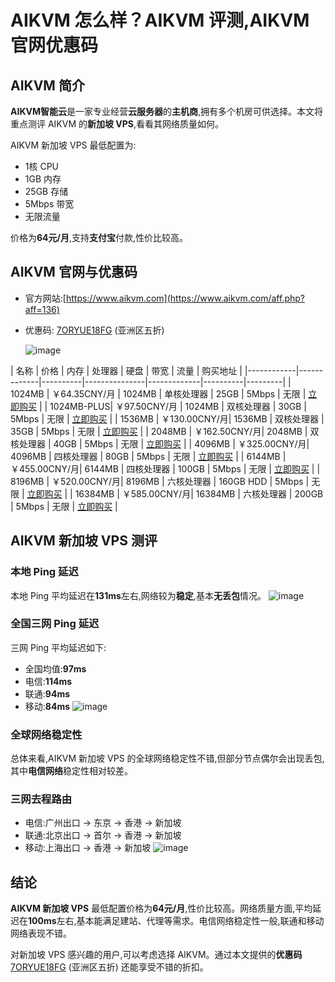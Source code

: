 # AIKVM 怎么样？AIKVM 评测,AIKVM 官网优惠码

## AIKVM 简介

**AIKVM智能云**是一家专业经营**云服务器**的**主机商**,拥有多个机房可供选择。本文将重点测评 AIKVM 的**新加坡 VPS**,看看其网络质量如何。

AIKVM 新加坡 VPS 最低配置为:

- 1核 CPU
- 1GB 内存 
- 25GB 存储
- 5Mbps 带宽
- 无限流量

价格为**64元/月**,支持**支付宝**付款,性价比较高。

## AIKVM 官网与优惠码

- 官方网站:[https://www.aikvm.com](https://www.aikvm.com/aff.php?aff=136)
- 优惠码: [7ORYUE18FG](https://www.aikvm.com/aff.php?aff=136) (亚洲区五折)

  ![image](https://github.com/ctlttent/AIKVM/assets/157688393/63fac3cc-fae5-494c-8f9e-c74760994c89)



| 名称       | 价格        | 内存     | 处理器        | 硬盘        | 带宽     | 流量    | 购买地址     | 
|------------|-------------|----------|---------------|-------------|----------|---------|
| 1024MB     | ￥64.35CNY/月 | 1024MB   | 单核处理器     | 25GB        | 5Mbps    | 无限     | [立即购买](https://www.aikvm.com/aff.php?aff=136)     |
| 1024MB-PLUS| ￥97.50CNY/月 | 1024MB   | 双核处理器     | 30GB        | 5Mbps    | 无限     | [立即购买](https://www.aikvm.com/aff.php?aff=136)     |
| 1536MB     | ￥130.00CNY/月| 1536MB   | 双核处理器     | 35GB        | 5Mbps    | 无限     | [立即购买](https://www.aikvm.com/aff.php?aff=136)     |
| 2048MB     | ￥162.50CNY/月| 2048MB   | 双核处理器     | 40GB        | 5Mbps    | 无限     | [立即购买](https://www.aikvm.com/aff.php?aff=136)     |
| 4096MB     | ￥325.00CNY/月| 4096MB   | 四核处理器     | 80GB        | 5Mbps    | 无限     | [立即购买](https://www.aikvm.com/aff.php?aff=136)     |
| 6144MB     | ￥455.00CNY/月| 6144MB   | 四核处理器     | 100GB       | 5Mbps    | 无限     | [立即购买](https://www.aikvm.com/aff.php?aff=136)     |
| 8196MB     | ￥520.00CNY/月| 8196MB   | 六核处理器     | 160GB HDD   | 5Mbps    | 无限     | [立即购买](https://www.aikvm.com/aff.php?aff=136)     |
| 16384MB    | ￥585.00CNY/月| 16384MB  | 六核处理器     | 200GB       | 5Mbps    | 无限     | [立即购买](https://www.aikvm.com/aff.php?aff=136)     |



## AIKVM 新加坡 VPS 测评

### 本地 Ping 延迟

本地 Ping 平均延迟在**131ms**左右,网络较为**稳定**,基本**无丢包**情况。
![image](https://github.com/ctlttent/AIKVM/assets/157688393/0288fe81-8873-41e6-988c-45ac4ac0e73a)

### 全国三网 Ping 延迟

三网 Ping 平均延迟如下:

- 全国均值:**97ms**
- 电信:**114ms** 
- 联通:**94ms**
- 移动:**84ms**
![image](https://github.com/ctlttent/AIKVM/assets/157688393/540ffabb-0a23-48a0-9d69-b1771249c0e5)

### 全球网络稳定性

总体来看,AIKVM 新加坡 VPS 的全球网络稳定性不错,但部分节点偶尔会出现丢包,其中**电信网络**稳定性相对较差。

### 三网去程路由

- 电信:广州出口 -> 东京 -> 香港 -> 新加坡
- 联通:北京出口 -> 首尔 -> 香港 -> 新加坡
- 移动:上海出口 -> 香港 -> 新加坡
![image](https://github.com/ctlttent/AIKVM/assets/157688393/9c80951e-d056-4067-986e-bad17483d776)

## 结论

**AIKVM 新加坡 VPS** 最低配置价格为**64元/月**,性价比较高。网络质量方面,平均延迟在**100ms**左右,基本能满足建站、代理等需求。电信网络稳定性一般,联通和移动网络表现不错。

对新加坡 VPS 感兴趣的用户,可以考虑选择 AIKVM。通过本文提供的**优惠码**  [7ORYUE18FG](https://www.aikvm.com/aff.php?aff=136) (亚洲区五折) 还能享受不错的折扣。

